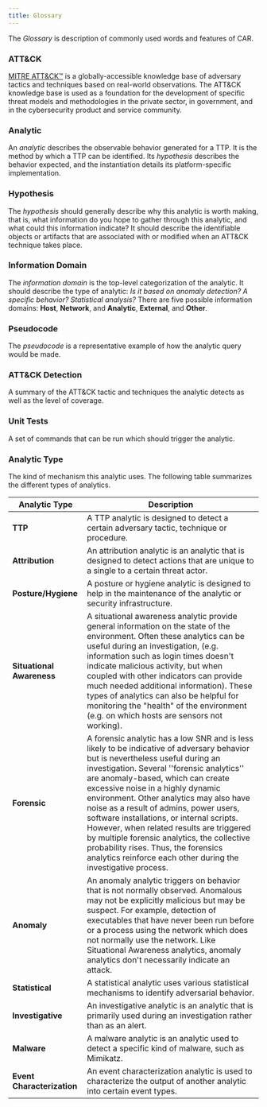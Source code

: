 ```yaml
---
title: Glossary
---
```


The *Glossary* is description of commonly used words and features of CAR.

### ATT&CK
[MITRE ATT&CK™](https://attack.mitre.org) is a globally-accessible knowledge base of adversary tactics and techniques based on real-world observations. The ATT&CK knowledge base is used as a foundation for the development of specific threat models and methodologies in the private sector, in government, and in the cybersecurity product and service community. 

### Analytic
An *analytic* describes the observable behavior generated for a TTP. It is the method by which a TTP can be identified. Its *hypothesis* describes the behavior expected, and the instantiation details its platform-specific implementation.

### Hypothesis
The *hypothesis* should generally describe why this analytic is worth making, that is, what information do you hope to gather through this analytic, and what could this information indicate? It should describe the identifiable objects or artifacts that are associated with or modified when an ATT&CK technique takes place.

### Information Domain
The *information domain* is the top-level categorization of the analytic. It should describe the type of analytic: *Is it based on anomaly detection? A specific behavior? Statistical analysis?* There are five possible information domains: **Host**, **Network**, and **Analytic**, **External**, and **Other**.

### Pseudocode
The *pseudocode* is a representative example of how the analytic query would be made.

### ATT&CK Detection 
A summary of the ATT&CK tactic and techniques the analytic detects as well as the level of coverage.

### Unit Tests
A set of commands that can be run which should trigger the analytic.

### Analytic Type
The kind of mechanism this analytic uses. 
The following table summarizes the different types of analytics.

Analytic Type|Description
---|---
**TTP**| A TTP analytic is designed to detect a certain adversary tactic, technique or procedure.
**Attribution**| An attribution analytic is an analytic that is designed to detect actions that are unique to a single to a certain threat actor.
**Posture/Hygiene**|A posture or hygiene analytic is designed to help in the maintenance of the analytic or security infrastructure.
**Situational Awareness**|A situational awareness analytic provide general information on the state of the environment. Often these analytics can be useful during an investigation, (e.g. information such as login times doesn't indicate malicious activity, but when coupled with other indicators can provide much needed additional information). These types of analytics can also be helpful for monitoring the "health" of the environment (e.g. on which hosts are sensors not working).
**Forensic**|A forensic analytic has a low SNR and is less likely to be indicative of adversary behavior but is nevertheless useful during an investigation. Several ''forensic analytics'' are anomaly-based, which can create excessive noise in a highly dynamic environment. Other analytics may also have noise as a result of admins, power users, software installations, or internal scripts. However, when related results are triggered by multiple forensic analytics, the collective probability rises. Thus, the forensics analytics reinforce each other during the investigative process.
**Anomaly**|An anomaly analytic triggers on behavior that is not normally observed. Anomalous may not be explicitly malicious but may be suspect. For example, detection of executables that have never been run before or a process using the network which does not normally use the network. Like Situational Awareness analytics, anomaly analytics don't necessarily indicate an attack.
**Statistical**|A statistical analytic uses various statistical mechanisms to identify adversarial behavior.
**Investigative**|An investigative analytic is an analytic that is primarily used during an investigation rather than as an alert.
**Malware**|A malware analytic is an analytic used to detect a specific kind of malware, such as Mimikatz.
**Event Characterization**|An event characterization analytic is used to characterize the output of another analytic into certain event types.
